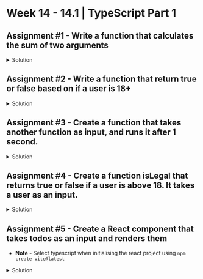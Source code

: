 # **Week 14 - 14.1 | TypeScript Part 1**


## Assignment #1 - Write a function that calculates the sum of two arguments
<details>
<summary>Solution</summary>

```ts
function sum(a: number, b: number): number {
    return a + b;
}

console.log(sum(2, 3));
```
</details>


## Assignment #2 - Write a function that return true or false based on if a user is 18+
<details>
<summary>Solution</summary>

```ts
function isLegal(age: number): boolean {
    if (age > 18) {
        return true;
    } else {
        return false
    }
}

console.log(isLegal(2));
```
</details>


## Assignment #3 - Create a function that takes another function as input, and runs it after 1 second.
<details>
<summary>Solution</summary>

```ts
function delayedCall(fn: () => void) {
    setTimeout(fn, 1000);
}

delayedCall(function() {
    console.log("Hello Baccho...");
})
```
</details>


## Assignment #4 - Create a function isLegal that returns true or false if a user is above 18. It takes a user as an input.
<details>
<summary>Solution</summary>

```ts
interface User {
	firstName: string;
	lastName: string;
	email: string;
	age: number;
}

function isLegal(user: User): boolean {
    if (user.age > 18) {
        return true
    } else {
        return false;
    }
}
```
</details>


## Assignment #5 - Create a React component that takes todos as an input and renders them
- **Note** - Select typescript when initialising the react project using `npm create vite@latest`
<details>
<summary>Solution</summary>

```ts
// Todo.tsx
interface TodoType {
  title: string;
  description: string;
  done: boolean;
}

interface TodoInput {
  todo: TodoType;
}

function Todo({ todo }: TodoInput) {
  return (
    <div>
        <h1>{todo.title}</h1>
        <h2>{todo.description}</h2>    
    </div>
  )
}
```
</details>